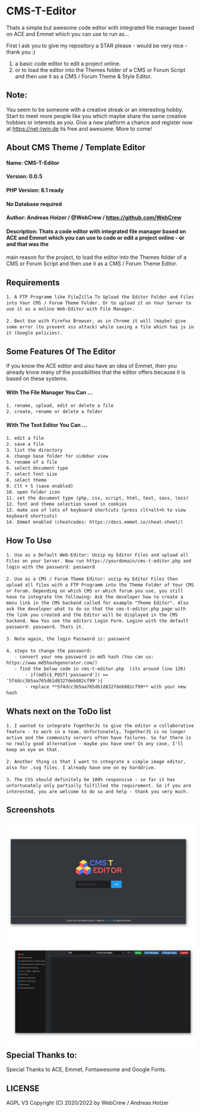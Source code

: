 # CMS-T-Editor


Thats a simple but awesome code editor with integrated file manager based on ACE and Emmet which you can use to run as...

First I ask you to give my repository a STAR please - would be very nice - thank you :)

1. a basic code editor to edit a project online. 
2. or to load the editor into the Themes folder of a CMS or Forum Script and then use it as a CMS / Forum 
Theme & Style Editor.



## Note:

You seem to be someone with a creative streak or an interesting hobby. Start to meet more people like you 
which maybe share the same creative hobbies or interests as you. Give a new platform a chance and register 
now at https://net-twin.de its free and awesome. More to come!


## About CMS Theme / Template Editor
#### Name: CMS-T-Editor
#### Version: 0.0.5
#### PHP Version: 8.1 ready
#### No Database required
#### Author:  Andreas Holzer / @WebCrew / https://github.com/WebCrew
#### Description: Thats a code editor with integrated file manager based on ACE and Emmet which you can use to code or edit a project online - or and that was the
main reason for the project, to load the editor into the Themes folder of a CMS or Forum Script and then use it as a CMS / Forum Theme Editor.



## Requirements

	1. A FTP Programm like FileZilla To Upload the Editor Folder and Files into Your CMS / Forum Theme Folder. Or to upload it on Your Server to use it as a online Web-Editor with File Manager.
	
	2. Best Use with Firefox Browser, as in Chrome it will (maybe) give some error (to prevent xss attack) while saving a file which has js in it (Google policies).



## Some Features Of The Editor

If you know the ACE editor and also have an idea of Emmet, then you already know many of the possibilities that the editor offers because it is based on these systems. 



#### With The File Manager You Can ...

	1. rename, upload, edit or delete a file
	2. create, rename or delete a folder



#### With The Text Editor You Can ...

	1. edit a file
	2. save a file
	3. list the directory
	4. change base folder for sidebar view
	5. rename of a file
	6. select document type
	7. select font size
	8. select theme
	9. Clt + S (save enabled)
	10. open folder icon
	11. set the document type (php, css, script, html, text, sass, less)
	12. font and theme selection saved in cookies
	13. make use of lots of keyboard shortcuts (press clt+alt+h to view keyboard shortcuts)
	14. Emmet enabled (cheatcodes: https://docs.emmet.io/cheat-sheet/)



## How To Use

	1. Use as a Default Web-Editor: Unzip my Editor Files and upload all Files on your Server. Now run https://yourdomain/cms-t-editor.php and login with the password: password
	
	2. Use as a CMS / Forum Theme Editor: unzip my Editor Files then upload all files with a FTP Programm into the Theme Folder of Your CMS or Forum. Depending on which CMS or which forum you use, you still have to integrate the following: Ask the developer how to create a menu link in the CMS backend called for example "Theme Editor". Also ask the developer what to do so that the cms-t-editor.php page with the link you created and the Editor will be displayed in the CMS backend. Now You see the editors Login Form. Loginn with the default password: password. Thats it.
	
	3. Note again, the login Password is: password
	
	4. steps to change the password:
	   - convert your new password in md5 hash (You can us: https://www.md5hashgenerator.com/)
	   - find the below code in cms-t-editor.php  (its around line 126)
           - if(md5($_POST['password']) == '5f4dcc3b5aa765d61d8327deb882cf99'){
           - replace **5f4dcc3b5aa765d61d8327deb882cf99** with your new hash


	   
## Whats next on the ToDo list

    1. I wanted to integrate TogetherJs to give the editor a collaborative feature - to work in a team. Unfortunately, TogetherJS is no longer active and the community servers often have failures. So far there is no really good alternative - maybe you have one? In any case, I'll keep an eye on that.

    2. Another thing is that I want to integrate a simple image editor, also for .svg files. I already have one on my harddrive.
    
    3. The CSS should definitely be 100% responsive - so far it has unfortunately only partially fulfilled the requirement. So if you are interested, you are welcome to do so and help - thank you very much.



## Screenshots

<a href="https://net-twin.de">
    <img src="https://github.com/WebCrew/All-purpose-CMS-theme-editor/blob/main/screens/login.png?raw=true" alt="Screenshot Login"
         title="Editor - Login View" align="left" />
</a>

<a href="https://net-twin.de">
    <img src="https://github.com/WebCrew/All-purpose-CMS-theme-editor/blob/main/screens/editor.png?raw=true" alt="Screenshot Editor"
         title="Editor View" align="left" />
</a>

***


## Special Thanks to:

Special Thanks to ACE, Emmet, Fontawesome and Google Fonts. 



## LICENSE

AGPL V3
Copyright (C) 2020/2022 by WebCrew / Andreas Holzer
